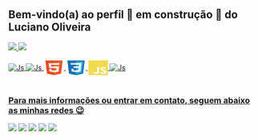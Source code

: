 ## Bem-vindo(a) ao perfil 🚧 em construção 🚧 do Luciano Oliveira

 <div>
   <a href="https://github.com/Oliveira-LE">
   <img height="180em" src="https://github-readme-stats.vercel.app/api?username=Oliveira-LE&show_icons=true&theme=cobalt&include_all_commits=true&count_private=true"/>
   <img height="180em" src="https://github-readme-stats.vercel.app/api/top-langs/?username=Oliveira-LE&layout=compact&langs_count=6&theme=cobalt"/>
</div>
    
<div style="display: inline_block"><br>
  
  <img align="center" alt="Js" height="30" width="40" src="https://cdn.jsdelivr.net/gh/devicons/devicon@latest/icons/r/r-plain.svg">         
  <img align="center" alt="Js" height="30" width="40" src="https://cdn.jsdelivr.net/gh/devicons/devicon@latest/icons/python/python-original-wordmark.svg">
  <img align="center" alt="HTML" height="30" width="40" src="https://raw.githubusercontent.com/devicons/devicon/master/icons/html5/html5-original.svg">
  <img align="center" alt="CSS" height="30" width="40" src="https://raw.githubusercontent.com/devicons/devicon/master/icons/css3/css3-original.svg">
  <img align="center" alt="Js" height="30" width="40" src="https://raw.githubusercontent.com/devicons/devicon/master/icons/javascript/javascript-plain.svg">
  <img align="center" alt="Js" height="30" width="40" src="https://cdn.jsdelivr.net/gh/devicons/devicon@latest/icons/inkscape/inkscape-original-wordmark.svg">
  
            
</div>
 
<br>
 
### Para mais informações ou entrar em contato, seguem abaixo as minhas redes 😉
 
<div> 
  <a href="https://instagram.com/eletiva_nossa_fotografia" target="_blank"><img src="https://img.shields.io/badge/-Instagram-%23E4405F?style=for-the-badge&logo=instagram&logoColor=white" target="_blank"></a>
  <a href="https://www.researchgate.net/profile/Luciano-Oliveira-23" target="_blank"><img src="https://img.shields.io/badge/-Researchgate-%23E4405F?style=for-the-badge&logo=researchgate&logoColor=white" target="_blank"></a>
  <a href="https://orcid.org/0000-0002-4737-0514" target="_blank"><img src="https://img.shields.io/badge/-Orcid-%230077B5?style=for-the-badge&logo=orcid&logoColor=white" target="_blank"></a>
  <a href="https://www.linkedin.com/in/luciano-oliveira-64a6211b" target="_blank"><img src="https://img.shields.io/badge/-LinkedIn-%230077B5?style=for-the-badge&logo=linkedin&logoColor=white" target="_blank"></a>
  <a href="http://lamparinada.blogspot.com/" target="_blank"><img src="https://img.shields.io/badge/-Blogger-%230077B5?style=for-the-badge&logo=blogger&logoColor=white" target="_blank"></a>
</div>
